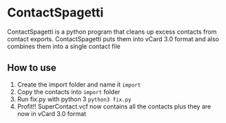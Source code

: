 # ContactSpagetti
ContactSpagetti is a python program that cleans up excess contacts from contact exports. ContactSpagetti puts them into vCard 3.0 format and also combines them into a single contact file


## How to use
1. Create the import folder and name it `import`
2. Copy the contacts into `import` folder
3. Run fix.py with python 3 `python3 fix.py`
4. Profit!! SuperContact.vcf now contains all the contacts plus they are now in vCard 3.0 format
